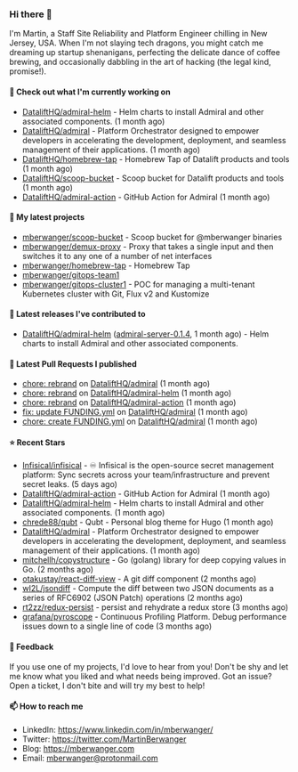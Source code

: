 ### Hi there 👋

I'm Martin, a Staff Site Reliability and Platform Engineer chilling in New Jersey, USA. When I'm not slaying tech dragons, you might catch me dreaming up startup shenanigans, perfecting the delicate dance of coffee brewing, and occasionally dabbling in the art of hacking (the legal kind, promise!). 

#### 👷 Check out what I'm currently working on

- [DataliftHQ/admiral-helm](https://github.com/DataliftHQ/admiral-helm) - Helm charts to install Admiral and other associated components. (1 month ago)
- [DataliftHQ/admiral](https://github.com/DataliftHQ/admiral) - Platform Orchestrator designed to empower developers in accelerating the development, deployment, and seamless management of their applications. (1 month ago)
- [DataliftHQ/homebrew-tap](https://github.com/DataliftHQ/homebrew-tap) - Homebrew Tap of Datalift products and tools (1 month ago)
- [DataliftHQ/scoop-bucket](https://github.com/DataliftHQ/scoop-bucket) - Scoop bucket for Datalift products and tools (1 month ago)
- [DataliftHQ/admiral-action](https://github.com/DataliftHQ/admiral-action) - GitHub Action for Admiral (1 month ago)

#### 🌱 My latest projects

- [mberwanger/scoop-bucket](https://github.com/mberwanger/scoop-bucket) - Scoop bucket for @mberwanger binaries
- [mberwanger/demux-proxy](https://github.com/mberwanger/demux-proxy) - Proxy that takes a single input and then switches it to any one of a number of net interfaces
- [mberwanger/homebrew-tap](https://github.com/mberwanger/homebrew-tap) - Homebrew Tap
- [mberwanger/gitops-team1](https://github.com/mberwanger/gitops-team1)
- [mberwanger/gitops-cluster1](https://github.com/mberwanger/gitops-cluster1) - POC for managing a multi-tenant Kubernetes cluster with Git, Flux v2 and Kustomize

#### 🔭 Latest releases I've contributed to

- [DataliftHQ/admiral-helm](https://github.com/DataliftHQ/admiral-helm) ([admiral-server-0.1.4](https://github.com/DataliftHQ/admiral-helm/releases/tag/admiral-server-0.1.4), 1 month ago) - Helm charts to install Admiral and other associated components.

#### 🔨 Latest Pull Requests I published

- [chore: rebrand](https://github.com/DataliftHQ/admiral/pull/22) on [DataliftHQ/admiral](https://github.com/DataliftHQ/admiral) (1 month ago)
- [chore: rebrand](https://github.com/DataliftHQ/admiral-helm/pull/18) on [DataliftHQ/admiral-helm](https://github.com/DataliftHQ/admiral-helm) (1 month ago)
- [chore: rebrand](https://github.com/DataliftHQ/admiral-action/pull/5) on [DataliftHQ/admiral-action](https://github.com/DataliftHQ/admiral-action) (1 month ago)
- [fix: update FUNDING.yml](https://github.com/DataliftHQ/admiral/pull/21) on [DataliftHQ/admiral](https://github.com/DataliftHQ/admiral) (1 month ago)
- [chore: create FUNDING.yml](https://github.com/DataliftHQ/admiral/pull/20) on [DataliftHQ/admiral](https://github.com/DataliftHQ/admiral) (1 month ago)

#### ⭐ Recent Stars

- [Infisical/infisical](https://github.com/Infisical/infisical) - ♾ Infisical is the open-source secret management platform: Sync secrets across your team/infrastructure and prevent secret leaks. (5 days ago)
- [DataliftHQ/admiral-action](https://github.com/DataliftHQ/admiral-action) - GitHub Action for Admiral (1 month ago)
- [DataliftHQ/admiral-helm](https://github.com/DataliftHQ/admiral-helm) - Helm charts to install Admiral and other associated components. (1 month ago)
- [chrede88/qubt](https://github.com/chrede88/qubt) - Qubt - Personal blog theme for Hugo (1 month ago)
- [DataliftHQ/admiral](https://github.com/DataliftHQ/admiral) - Platform Orchestrator designed to empower developers in accelerating the development, deployment, and seamless management of their applications. (1 month ago)
- [mitchellh/copystructure](https://github.com/mitchellh/copystructure) - Go (golang) library for deep copying values in Go. (2 months ago)
- [otakustay/react-diff-view](https://github.com/otakustay/react-diff-view) - A git diff component (2 months ago)
- [wI2L/jsondiff](https://github.com/wI2L/jsondiff) - Compute the diff between two JSON documents as a series of RFC6902 (JSON Patch) operations (2 months ago)
- [rt2zz/redux-persist](https://github.com/rt2zz/redux-persist) - persist and rehydrate a redux store (3 months ago)
- [grafana/pyroscope](https://github.com/grafana/pyroscope) - Continuous Profiling Platform. Debug performance issues down to a single line of code (3 months ago)

#### 💬 Feedback

If you use one of my projects, I'd love to hear from you! Don't be shy and let me know what you liked and what needs being improved. Got an issue? Open a ticket, I don't bite and will try my best to help!

#### 📫 How to reach me

- LinkedIn: https://www.linkedin.com/in/mberwanger/
- Twitter: https://twitter.com/MartinBerwanger
- Blog: https://mberwanger.com
- Email: mberwanger@protonmail.com
